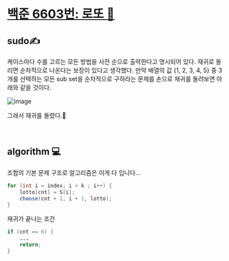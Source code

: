 # [백준 6603번: 로또 🤹](https://www.acmicpc.net/problem/6603)

## sudo✍
케이스마다 수를 고르는 모든 방법을 사전 순으로 출력한다고 명시되어 있다. 재귀로 돌리면 순차적으로 나온다는 보장이 있다고 생각했다. 만약 배열의 값 {1, 2, 3, 4, 5} 중 3개를 선택하는 모든 sub set을 순차적으로 구하라는 문제를 손으로 재귀를 돌려보면 아래와 같을 것이다.

![image](https://user-images.githubusercontent.com/36289638/107066187-feeb2e80-6820-11eb-8c92-be3d1b8283de.png)


그래서 재귀를 돌렸다.👀

<br/>

## algorithm 💻
조합의 기본 문제 구조로 알고리즘은 이게 다 입니다...
```java
for (int i = index; i < k ; i++) {
    lotto[cnt] = S[i];              
    choose(cnt + 1, i + 1, lotto);  
}
```

재귀가 끝나는 조건
```java
if (cnt == 6) {
    ...
    return;
}
```
